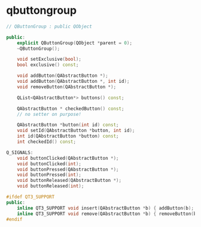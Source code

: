 <!-- qbuttongroup.md --- 
;; 
;; Description: 
;; Author: Hongyi Wu(吴鸿毅)
;; Email: wuhongyi@qq.com 
;; Created: 二 1月  2 22:24:53 2018 (+0800)
;; Last-Updated: 二 1月  2 22:26:00 2018 (+0800)
;;           By: Hongyi Wu(吴鸿毅)
;;     Update #: 1
;; URL: http://wuhongyi.cn -->

# qbuttongroup


```cpp
// QButtonGroup : public QObject

public:
    explicit QButtonGroup(QObject *parent = 0);
    ~QButtonGroup();

    void setExclusive(bool);
    bool exclusive() const;

    void addButton(QAbstractButton *);
    void addButton(QAbstractButton *, int id);
    void removeButton(QAbstractButton *);

    QList<QAbstractButton*> buttons() const;

    QAbstractButton * checkedButton() const;
    // no setter on purpose!

    QAbstractButton *button(int id) const;
    void setId(QAbstractButton *button, int id);
    int id(QAbstractButton *button) const;
    int checkedId() const;

Q_SIGNALS:
    void buttonClicked(QAbstractButton *);
    void buttonClicked(int);
    void buttonPressed(QAbstractButton *);
    void buttonPressed(int);
    void buttonReleased(QAbstractButton *);
    void buttonReleased(int);

#ifdef QT3_SUPPORT
public:
    inline QT3_SUPPORT void insert(QAbstractButton *b) { addButton(b); }
    inline QT3_SUPPORT void remove(QAbstractButton *b) { removeButton(b); }
#endif
```

<!-- qbuttongroup.md ends here -->
